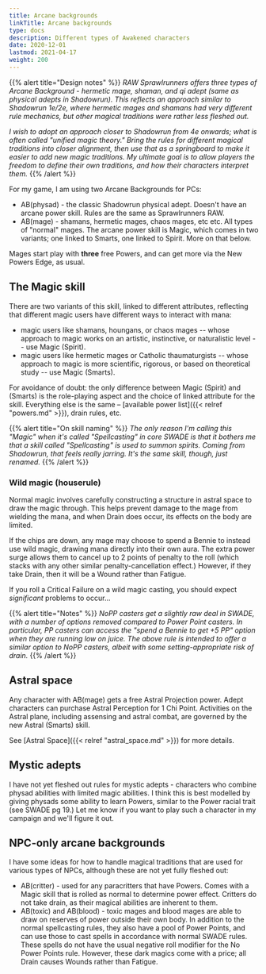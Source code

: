 ```yaml
---
title: Arcane backgrounds
linkTitle: Arcane backgrounds
type: docs
description: Different types of Awakened characters
date: 2020-12-01
lastmod: 2021-04-17
weight: 200
---
```


{{% alert title="Design notes" %}}
*RAW Sprawlrunners offers three types of Arcane Background - hermetic mage, shaman, and qi adept (same as physical adepts in Shadowrun). This reflects an approach similar to Shadowrun 1e/2e, where hermetic mages and shamans had very different rule mechanics, but other magical traditions were rather less fleshed out.*

*I wish to adopt an approach closer to Shadowrun from 4e onwards; what is often called "unified magic theory." Bring the rules for different magical traditions into closer alignment, then use that as a springboard to make it easier to add new magic traditions. My ultimate goal is to allow players the freedom to define their own traditions, and how their characters interpret them.*
{{% /alert %}} 

For my game, I am using two Arcane Backgrounds for PCs:

* AB(physad) - the classic Shadowrun physical adept. Doesn't have an arcane power skill. Rules are the same as Sprawlrunners RAW.
* AB(mage) - shamans, hermetic mages, chaos mages, etc etc. All types of "normal" mages. The arcane power skill is Magic, which comes in two variants; one linked to Smarts, one linked to Spirit. More on that below.

Mages start play with **three** free Powers, and can get more via the New Powers Edge, as usual.

## The Magic skill

There are two variants of this skill, linked to different attributes, reflecting that different magic users have different ways to interact with mana:

* magic users like shamans, houngans, or chaos mages -- whose approach to magic works on an artistic, instinctive, or naturalistic level -- use Magic (Spirit).
* magic users like hermetic mages or Catholic thaumaturgists -- whose approach to magic is more scientific, rigorous, or based on theoretical study -- use Magic (Smarts).

For avoidance of doubt: the only difference between Magic (Spirit) and (Smarts) is the role-playing aspect and the choice of linked attribute for the skill. Everything else is the same – [available power list]({{< relref "powers.md" >}}), drain rules, etc.

{{% alert title="On skill naming" %}}
*The only reason  I'm calling this "Magic" when it's called "Spellcasting" in core SWADE is that it bothers me that a skill called "Spellcasting" is used to summon spirits. Coming from Shadowrun, that feels really jarring. It's the same skill, though, just renamed.*
{{% /alert %}} 

### Wild magic (houserule)

Normal magic involves carefully constructing a structure in astral space to draw the magic through. This helps prevent damage to the mage from wielding the mana, and when Drain does occur, its effects on the body are limited.

If the chips are down, any mage may choose to spend a Bennie to instead use wild magic, drawing mana directly into their own aura. The extra power surge allows them to cancel up to 2 points of penalty to the roll (which stacks with any other similar penalty-cancellation effect.) However, if they take Drain, then it will be a Wound rather than Fatigue.

If you roll a Critical Failure on a wild magic casting, you should expect *significant* problems to occur...

{{% alert title="Notes" %}}
*NoPP casters get a slightly raw deal in SWADE, with a number of options removed compared to Power Point casters. In particular, PP casters can access the "spend a Bennie to get +5 PP" option when they are running low on juice. The above rule is intended to offer a similar option to NoPP casters, albeit with some setting-appropriate risk of drain.*
{{% /alert %}} 

## Astral space

Any character with AB(mage) gets a free Astral Projection power. Adept characters can purchase Astral Perception for 1 Chi Point. Activities on the Astral plane, including assensing and astral combat, are governed by the new Astral (Smarts) skill.

<!--Assensing auras on the Astral plane is a Notice roll. Engaging in Astral combat is a Magic roll. -->

See [Astral Space]({{< relref "astral_space.md" >}}) for more details.

## Mystic adepts

I have not yet fleshed out rules for mystic adepts - characters who combine physad abilities with limited magic abilities. I think this is best modelled by giving physads some ability to learn Powers, similar to the Power racial trait (see SWADE pg 19.) Let me know if you want to play such a character in my campaign and we'll figure it out.

## NPC-only arcane backgrounds

I have some ideas for how to handle magical traditions that are used for various types of NPCs, although these are not yet fully fleshed out:

* AB(critter) - used for any paracritters that have Powers. Comes with a Magic skill that is rolled as normal to determine power effect. Critters do not take drain, as their magical abilities are inherent to them.
* AB(toxic) and AB(blood) - toxic mages and blood mages are able to draw on reserves of power outside their own body. In addition to the normal spellcasting rules, they also have a pool of Power Points, and can use those to cast spells in accordance with normal SWADE rules. These spells do not have the usual negative roll modifier for the No Power Points rule. However, these dark magics come with a price; all Drain causes Wounds rather than Fatigue.


<!--

## Spellcaster

Most of the powers listed in SWADE are available equally to both kinds of spellcaster arcane backgrounds. The arcane background comes with three starting powers at chargen; these powers are broadly equivalent to spells in Shadowrun. Almost all the Powers in SWADE are applicable here, but note that Summon Ally and Banish move to the Summoner Arcane Background (see below).

You can gain more powers after chargen by using advances to purchase the "More Powers" edge. Each time you take this, you get two new powers.

See [Spellcasting]({{< relref "spellcasting/_index.md" >}}) for full details.

## Summoner

The Summoner arcane background only has three powers associated with it, two from core SWADE and one new one:

* *Summon Ally (greatform)*: used to summon spirits. Can be taken multiple times. Each version of it is specific to one greatform spirit.
* *Banish*: used to banish other people's summoned spirits. In a change from SWADE core rules, this is available at Seasoned rank and above.
* *New minor forms*: unlocks more spirit minor forms the mage can summon. Each time this power is taken, two more minor forms can be chosen. 

PCs can select four powers at chargen for free, as part of the arcane background.

For more information, see [Summoning]({{< relref "summoning/_index.md" >}}).
-->
